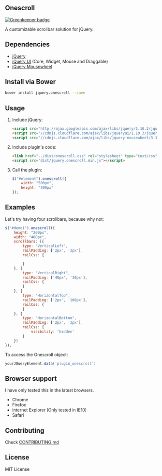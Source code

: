 ## Onescroll

[![Greenkeeper badge](https://badges.greenkeeper.io/kahwee/onescroll.svg)](https://greenkeeper.io/)

A customizable scrollbar solution for jQuery.

## Dependencies

* [jQuery](http://jquery.com/)
* [jQuery UI](jqueryui.com) (Core, Widget, Mouse and Draggable)
* [jQuery Mousewheel](https://github.com/brandonaaron/jquery-mousewheel)

## Install via Bower

```bash
bower install jquery.onescroll --save
```

## Usage

1. Include jQuery:

	```html
	<script src="http://ajax.googleapis.com/ajax/libs/jquery/1.10.2/jquery.min.js"></script>
	<script src="//cdnjs.cloudflare.com/ajax/libs/jqueryui/1.10.3/jquery-ui.min.js"></script>
	<script src="//cdnjs.cloudflare.com/ajax/libs/jquery-mousewheel/3.1.3/jquery.mousewheel.min.js"></script>
	```

2. Include plugin's code:

	```html
	<link href="../dist/onescroll.css" rel="stylesheet" type="text/css" />
	<script src="dist/jquery.onescroll.min.js"></script>
	```

3. Call the plugin:

	```javascript
	$("#element").onescroll({
		width: "500px",
		height: "300px"
	});
	```

## Examples

Let's try having four scrollbars, because why not:

```javascript
$("#demo1").onescroll({
	height: "200px",
	width: "400px",
	scrollbars: [{
		type: "VerticalLeft",
		railPadding: ['2px', '3px'],
		railCss: {

		}
	}, {
		type: "VerticalRight",
		railPadding: ['40px', '30px'],
		railCss: {
		}
	}, {
		type: "HorizontalTop",
		railPadding: ['2px', '108px'],
		railCss: {
		}
	}, {
		type: "HorizontalBottom",
		railPadding: ['2px', '3px'],
		railCss: {
			visibility: 'hidden'
		}
	}]
});
```

To access the Onescroll object:

```javascript
yourJQueryElement.data('plugin_onescroll')
```
## Browser support

I have only tested this in the latest browsers.

* Chrome
* Firefox
* Internet Explorer (Only tested in IE10)
* Safari

## Contributing

Check [CONTRIBUTING.md](https://github.com/kahwee/onescroll/blob/master/CONTRIBUTING.md)

## License

MIT License
